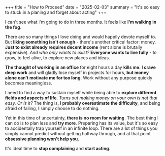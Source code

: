 +++
title = "How to Proceed"
date = "2025-02-03"
summary = "It's so easy to stuck in a planing and forget about acting"
+++

I can't see what I'm going to do in three months. It feels like **I'm walking in the fog**.

There are so many things I love doing and would happily devote myself to. But **liking something isn't enough** - there's another critical factor: money. **Just to exist already requires decent income** (rent alone is brutally expensive). *And who only wants to exist?* **Everyone wants to live fully** - to grow, to feel alive, to explore new places and ideas.

**The thought of working in an office** for eight hours a day **kills me**. **I crave deep work** and will gladly lose myself in projects for hours, **but money alone can’t motivate me for too long**. Work without any purpose quickly becomes meaningless.

I need to find a way to sustain myself while being able to **explore different fields and aspects of life**. *Turns out making money on your own is not that easy. Or is it?* The thing is, **I probably overestimate the difficulty**, and being afraid of failing, I simply choose to do nothing.

Yet in this time of uncertainty, **there is no room for waiting**. The best thing I can do is to plan less and **try more**. Preparing has its value, but it's so easy to accidentally trap yourself in an infinite loop. There are a lot of things you simply cannot predict without getting halfway through, and at that point **obsessive planning won't help you**.

It's ideal time to **stop complaining** and **start acting**.